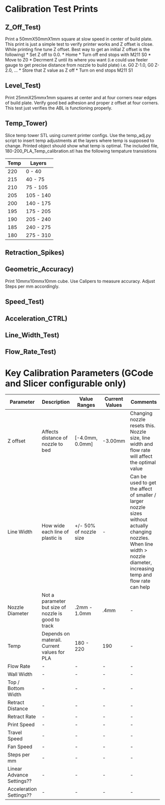 # Calibration Test Prints
## Z_Off_Test)
Print a 50mmX50mmX1mm square at slow speed in center of build plate. This print is just a simple test to verify printer works and Z offset is close. While printing fine tune Z offset. Best way to get an initial Z offset is the following)
    * Set Z off to 0.0.
    * Home
    * Turn off end stops with M211 S0
    * Move to Z0
    * Decrment Z until its where you want (i.e could use feeler gauge to get precise distance from nozzle to build plate) i.e. G0 Z-1.0, G0 Z-2.0, ...
    * Store that Z value as Z off
    * Turn on end stops M211 S1
## Level_Test)
Print 25mmX25mmx1mm squares at center and at four corners near edges of build plate. Verify good bed adhesion and proper z offset at four corners. This test just verifies the ABL is functioning properly.

## Temp_Tower)
Slice temp tower STL using current printer configs. Use the temp_adj.py script to insert temp adjustments at the layers where temp is supposed to change. Printed object should show what temp is optimal. The included file, 180-200_PLA_Temp_calibration.stl has the following tempature transistions

| Temp | Layers |
| --- | --- |
| 220 | 0 - 40 |
| 215 | 40 - 75 |
| 210 | 75 - 105 |
| 205 | 105 - 140 |
| 200 | 140 - 175 |
| 195 | 175 - 205 |
| 190 | 205 - 240 | 
| 185 | 240 - 275 |
| 180 | 275 - 310 |

##  Retraction_Spikes)
##  Geometric_Accuracy) 
Print 10mmx10mmx10mm cube. Use Calipers to measure accuracy. Adjust Steps per mm accordingly.
## Speed_Test) 
## Acceleration_CTRL) 
## Line_Width_Test)
## Flow_Rate_Test) 

# Key Calibration Parameters (GCode and Slicer configurable only)
| Parameter | Description | Value Ranges | Current Values | Comments |
| --- | --- | --- | --- | --- |
| Z offset | Affects distance of nozzle to bed | [-4.0mm, 0.0mm] | -3.00mm | Changing nozzle resets this. Nozzle size, line width and flow rate will affect the optimal value |
| Line Width | How wide each line of plastic is | +/- 50% of nozzle size | - | Can be used to get the affect of smaller / larger nozzle sizes without actually changing nozzles. When line width > nozzle diameter, increasing temp and flow rate can help |
| Nozzle Diameter | Not a parameter but size of nozzle is good to track | .2mm - 1.0mm | .4mm | - |
| Temp | Depends on materail. Current values for PLA | 180 - 220 | 190 | - |
| Flow Rate | - | - | - | - |
| Wall Width | - | - | - | - |
| Top / Bottom Width | - | - | - | - |
| Retract Distance | - | - | - | - |
| Retract Rate | - | - | - | - |
| Print Speed | - | - | - | - |
| Travel Speed | - | - | - | - |
| Fan Speed | - | - | - | - |
| Steps per mm | - | - | - | - |
| Linear Advance Settings?? | - | - | - | - | 
| Acceleration Settings?? | - | - | - | - |

